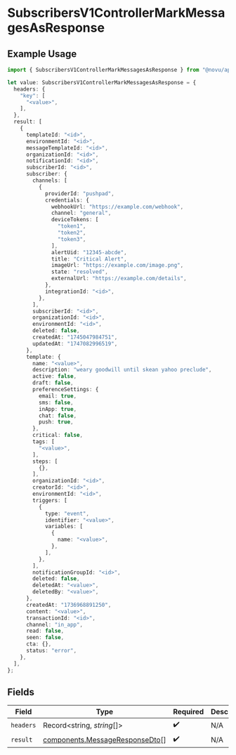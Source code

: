 # SubscribersV1ControllerMarkMessagesAsResponse

## Example Usage

```typescript
import { SubscribersV1ControllerMarkMessagesAsResponse } from "@novu/api/models/operations";

let value: SubscribersV1ControllerMarkMessagesAsResponse = {
  headers: {
    "key": [
      "<value>",
    ],
  },
  result: [
    {
      templateId: "<id>",
      environmentId: "<id>",
      messageTemplateId: "<id>",
      organizationId: "<id>",
      notificationId: "<id>",
      subscriberId: "<id>",
      subscriber: {
        channels: [
          {
            providerId: "pushpad",
            credentials: {
              webhookUrl: "https://example.com/webhook",
              channel: "general",
              deviceTokens: [
                "token1",
                "token2",
                "token3",
              ],
              alertUid: "12345-abcde",
              title: "Critical Alert",
              imageUrl: "https://example.com/image.png",
              state: "resolved",
              externalUrl: "https://example.com/details",
            },
            integrationId: "<id>",
          },
        ],
        subscriberId: "<id>",
        organizationId: "<id>",
        environmentId: "<id>",
        deleted: false,
        createdAt: "1745047984751",
        updatedAt: "1747082996519",
      },
      template: {
        name: "<value>",
        description: "weary goodwill until skean yahoo preclude",
        active: false,
        draft: false,
        preferenceSettings: {
          email: true,
          sms: false,
          inApp: true,
          chat: false,
          push: true,
        },
        critical: false,
        tags: [
          "<value>",
        ],
        steps: [
          {},
        ],
        organizationId: "<id>",
        creatorId: "<id>",
        environmentId: "<id>",
        triggers: [
          {
            type: "event",
            identifier: "<value>",
            variables: [
              {
                name: "<value>",
              },
            ],
          },
        ],
        notificationGroupId: "<id>",
        deleted: false,
        deletedAt: "<value>",
        deletedBy: "<value>",
      },
      createdAt: "1736968891250",
      content: "<value>",
      transactionId: "<id>",
      channel: "in_app",
      read: false,
      seen: false,
      cta: {},
      status: "error",
    },
  ],
};
```

## Fields

| Field                                                                            | Type                                                                             | Required                                                                         | Description                                                                      |
| -------------------------------------------------------------------------------- | -------------------------------------------------------------------------------- | -------------------------------------------------------------------------------- | -------------------------------------------------------------------------------- |
| `headers`                                                                        | Record<string, *string*[]>                                                       | :heavy_check_mark:                                                               | N/A                                                                              |
| `result`                                                                         | [components.MessageResponseDto](../../models/components/messageresponsedto.md)[] | :heavy_check_mark:                                                               | N/A                                                                              |